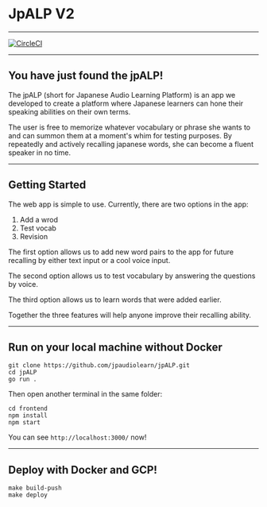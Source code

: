 # JpALP V2

***

[![CircleCI](https://circleci.com/gh/jpaudiolearn/jpALP.svg?style=svg)](https://circleci.com/gh/jpaudiolearn/jpALP)

***

## You have just found the jpALP!
The jpALP (short for Japanese Audio Learning Platform) is an app we developed to create a platform where Japanese learners can hone their speaking abilities on their own terms.

The user is free to memorize whatever vocabulary or phrase she wants to and can summon them at a moment's whim for testing purposes. By repeatedly and actively recalling japanese words, she can become a fluent speaker in no time.

***

## Getting Started
The web app is simple to use. Currently, there are two options in the app:
1. Add a wrod
2. Test vocab
3. Revision

The first option allows us to add new word pairs to the app for future recalling by either text input or a cool voice input.

The second option allows us to test vocabulary by answering the questions by voice.

The third option allows us to learn words that were added earlier. 

Together the three features will help anyone improve their recalling ability.

***

## Run on your local machine without Docker

```
git clone https://github.com/jpaudiolearn/jpALP.git
cd jpALP
go run .
```

Then open another terminal in the same folder:

```
cd frontend
npm install
npm start
```

You can see `http://localhost:3000/` now!

***

## Deploy with Docker and GCP!

```
make build-push
make deploy
```
